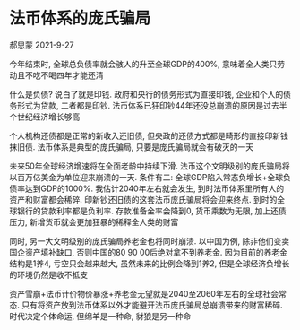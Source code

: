 # 法币体系的庞氏骗局

郝思蒙 2021-9-27

今年结束时, 全球总负债率就会骇人的升至全球GDP的400%, 意味着全人类只劳动且不吃不喝四年才能还清

什么是负债? 说白了就是印钱. 政府和央行的债务形式为直接印钱, 企业和个人的债务形式为贷款, 二者都是印钞. 法币体系已狂印钞44年还没总崩溃的原因是过去半个世纪经济增长够高

个人机构还债都是正常的新收入还旧债, 但央政的还债方式都是畸形的直接印新钱抹旧债. 法币体系是典型的庞氏骗局, 只要是庞氏骗局就会有破灭的一天

未来50年全球经济增速将在全面老龄中持续下滑. 法币这个文明级别的庞氏骗局将以百万亿美金为单位迎来崩溃的一天. 条件有二: 全球GDP陷入常态负增长+全球负债率达到GDP的1000%. 我估计2040年左右就会发生, 到时法币体系里所有人的资产和财富都会稀碎. 印新钞还旧债的这套法币庞氏骗局将会迎来终点. 到时的全球银行的贷款利率都是负利率. 存款准备金率会降到0, 货币乘数为无限, 加上还债压力, 新增货币就会更加狂暴的稀释全人类的财富

同时, 另一大文明级别的庞氏骗局养老金也将同时崩溃. 以中国为例, 除非他们变卖国企资产填补缺口, 否则中国的80 90 00后绝对拿不到养老金. 因为目前的养老金结构是1养4, 亏空只会越来越大, 虽然未来的比例会降到1养2, 但是全球经济负增长的环境仍然是收不抵支

资产雪崩+法币计价物价暴涨+养老金无望就是2040至2060年左右的全球社会常态. 只有将资产放到法币体系以外才能避开法币庞氏骗局总崩溃带来的财富稀碎. 时代决定个体命运, 但绵羊是一种命, 豺狼是另一种命
